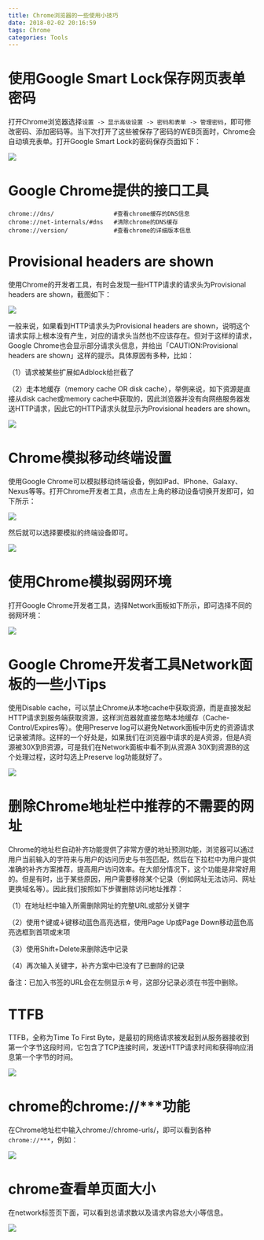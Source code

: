```yaml
---
title: Chrome浏览器的一些使用小技巧
date: 2018-02-02 20:16:59
tags: Chrome
categories: Tools
---
```


# 使用Google Smart Lock保存网页表单密码

打开Chrome浏览器选择`设置 -> 显示高级设置 -> 密码和表单 -> 管理密码`，即可修改密码、添加密码等。当下次打开了这些被保存了密码的WEB页面时，Chrome会自动填充表单。打开Google Smart Lock的密码保存页面如下：

![](/images/chrome_1_1.png)

# Google Chrome提供的接口工具

	chrome://dns/                 #查看chrome缓存的DNS信息 
	chrome://net-internals/#dns   #清除chrome的DNS缓存
	chrome://version/             #查看chrome的详细版本信息

# Provisional headers are shown

使用Chrome的开发者工具，有时会发现一些HTTP请求的请求头为Provisional headers are shown，截图如下：

![](/images/chrome_1_2.png)

一般来说，如果看到HTTP请求头为Provisional headers are shown，说明这个请求实际上根本没有产生，对应的请求头当然也不应该存在。但对于这样的请求，Google Chrome也会显示部分请求头信息，并给出「CAUTION:Provisional headers are shown」这样的提示。具体原因有多种，比如：

（1）请求被某些扩展如Adblock给拦截了

（2）走本地缓存（memory cache OR disk cache），举例来说，如下资源是直接从disk cache或memory cache中获取的，因此浏览器并没有向网络服务器发送HTTP请求，因此它的HTTP请求头就显示为Provisional headers are shown。

![](/images/chrome_1_3.png)

# Chrome模拟移动终端设置

使用Google Chrome可以模拟移动终端设备，例如IPad、IPhone、Galaxy、Nexus等等。打开Chrome开发者工具，点击左上角的移动设备切换开发即可，如下所示：

![](/images/chrome_1_4.png)

然后就可以选择要模拟的终端设备即可。

![](/images/chrome_1_5.png)

# 使用Chrome模拟弱网环境

打开Google Chrome开发者工具，选择Network面板如下所示，即可选择不同的弱网环境：

![](/images/chrome_1_6.png)

# Google Chrome开发者工具Network面板的一些小Tips

使用Disable cache，可以禁止Chrome从本地cache中获取资源，而是直接发起HTTP请求到服务端获取资源，这样浏览器就直接忽略本地缓存（Cache-Control/Expires等）。使用Preserve log可以避免Network面板中历史的资源请求记录被清除。这样的一个好处是，如果我们在浏览器中请求的是A资源，但是A资源被30X到B资源，可是我们在Network面板中看不到从资源A 30X到资源B的这个处理过程，这时勾选上Preserve log功能就好了。

![](/images/chrome_1_7.png)

# 删除Chrome地址栏中推荐的不需要的网址

Chrome的地址栏自动补齐功能提供了非常方便的地址预测功能，浏览器可以通过用户当前输入的字符来与用户的访问历史与书签匹配，然后在下拉栏中为用户提供准确的补齐方案推荐，提高用户访问效率。在大部分情况下，这个功能是非常好用的。但是有时，出于某些原因，用户需要移除某个记录（例如网址无法访问、网址更换域名等）。因此我们按照如下步骤删除访问地址推荐：

（1）在地址栏中输入所需删除网址的完整URL或部分关键字

（2）使用↑键或↓键移动蓝色高亮选框，使用Page Up或Page Down移动蓝色高亮选框到首项或末项

（3）使用Shift+Delete来删除选中记录

（4）再次输入关键字，补齐方案中已没有了已删除的记录

备注：已加入书签的URL会在左侧显示☆号，这部分记录必须在书签中删除。

# TTFB

TTFB，全称为Time To First Byte，是最初的网络请求被发起到从服务器接收到第一个字节这段时间，它包含了TCP连接时间，发送HTTP请求时间和获得响应消息第一个字节的时间。

![](/images/chrome_1_8.png)

# chrome的chrome://***功能

在Chrome地址栏中输入chrome://chrome-urls/，即可以看到各种`chrome://***`，例如：

![](/images/chrome_1_9.png)

# chrome查看单页面大小

在network标签页下面，可以看到总请求数以及请求内容总大小等信息。

![](/images/chrome_1_10.png)

